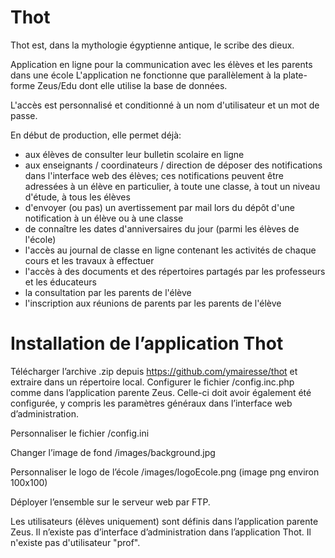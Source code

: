 # Thot
Thot est, dans la mythologie égyptienne antique, le scribe des dieux.

Application en ligne pour la communication avec les élèves et les parents dans une école L'application ne fonctionne que parallèlement à la plate-forme Zeus/Edu dont elle utilise la base de données.

L'accès est personnalisé et conditionné à un nom d'utilisateur et un mot de passe.

En début de production, elle permet déjà:
- aux élèves de consulter leur bulletin scolaire en ligne
- aux enseignants / coordinateurs / direction de déposer des notifications dans l'interface web des élèves; ces notifications peuvent être adressées à un élève en particulier, à toute une classe, à tout un niveau d'étude, à tous les élèves
- d'envoyer (ou pas) un avertissement par mail lors du dépôt d'une notification à un élève ou à une classe
- de connaître les dates d'anniversaires du jour (parmi les élèves de l'école)
- l'accès au journal de classe en ligne contenant les activités de chaque cours et les travaux à effectuer
- l'accès à des documents et des répertoires partagés par les professeurs et les éducateurs
- la consultation par les parents de l'élève
- l'inscription aux réunions de parents par les parents de l'élève

# Installation de l’application Thot

Télécharger l’archive .zip depuis https://github.com/ymairesse/thot  et extraire dans un répertoire local.
Configurer le fichier /config.inc.php comme dans l’application parente Zeus. Celle-ci doit avoir également été configurée, y compris les paramètres généraux dans l’interface web d’administration.

Personnaliser le fichier /config.ini

Changer l’image de fond /images/background.jpg

Personnaliser le logo de l’école /images/logoEcole.png (image png environ 100x100)

Déployer l’ensemble sur le serveur web par FTP.

Les utilisateurs (élèves uniquement) sont définis dans l’application parente Zeus. Il n’existe pas d’interface d’administration dans l’application Thot. Il n'existe pas d'utilisateur "prof".
